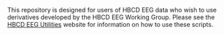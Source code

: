 This repository is designed for users of HBCD EEG data who wish to use derivatives developed by the HBCD EEG Working Group. Please see the [HBCD EEG Utilities](https://childdevlab-hbcd-eeg-utilities.readthedocs.io/) website for information on how to use these scripts. 

